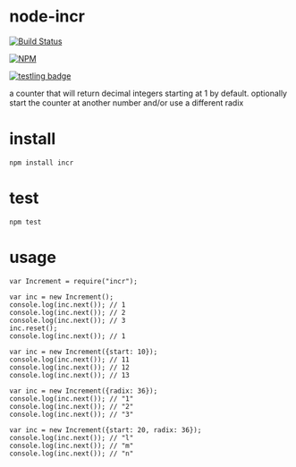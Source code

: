 # node-incr

[![Build Status](https://travis-ci.org/tphummel/node-incr.png)](https://travis-ci.org/tphummel/node-incr)

[![NPM](https://nodei.co/npm/incr.png?downloads=true)](https://nodei.co/npm/incr/)

[![testling badge](https://ci.testling.com/tphummel/node-incr.png)](https://ci.testling.com/tphummel/node-incr)

a counter that will return decimal integers starting at 1 by default. optionally start the counter at another number and/or use a different radix

# install

    npm install incr

# test

    npm test

# usage

    var Increment = require("incr");

    var inc = new Increment();
    console.log(inc.next()); // 1
    console.log(inc.next()); // 2
    console.log(inc.next()); // 3
    inc.reset();
    console.log(inc.next()); // 1

    var inc = new Increment({start: 10});
    console.log(inc.next()); // 11
    console.log(inc.next()); // 12
    console.log(inc.next()); // 13

    var inc = new Increment({radix: 36});
    console.log(inc.next()); // "1"
    console.log(inc.next()); // "2"
    console.log(inc.next()); // "3"

    var inc = new Increment({start: 20, radix: 36});
    console.log(inc.next()); // "l"
    console.log(inc.next()); // "m"
    console.log(inc.next()); // "n"
